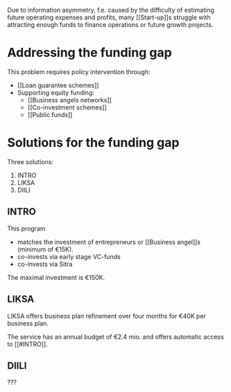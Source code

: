 Due to information asymmetry, f.e. caused by the difficulty of estimating future operating expenses and profits, many [[Start-up]]s struggle with attracting enough funds to finance operations or future growth projects.
# Addressing the funding gap
This problem requires policy intervention through:
- [[Loan guarantee schemes]]
- Supporting equity funding:
	- [[Business angels networks]]
	- [[Co-investment schemes]]
	- [[Public funds]]
# Solutions for the funding gap
Three solutions:
1. INTRO
2. LIKSA
3. DIILI
## INTRO
This program 
- matches the investment of entrepreneurs or [[Business angel]]s (minimum of €15K).
- co-invests via early stage VC-funds
- co-invests via Sitra

The maximal investment is €150K.
## LIKSA
LIKSA offers business plan refinement over four months for €40K per business plan.

The service has an annual budget of €2.4 mio. and offers automatic access to [[#INTRO]].
## DIILI
???